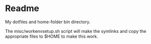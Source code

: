 # Readme

My dotfiles and home-folder bin directory.

The misc/workenvsetup.sh script will make the symlinks and copy the appropriate files to $HOME to make this work.
